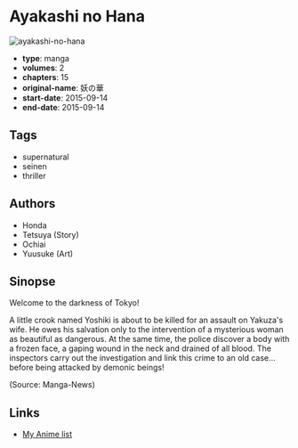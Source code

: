 # Ayakashi no Hana

![ayakashi-no-hana](https://cdn.myanimelist.net/images/manga/1/197348.jpg)

-   **type**: manga
-   **volumes**: 2
-   **chapters**: 15
-   **original-name**: 妖の華
-   **start-date**: 2015-09-14
-   **end-date**: 2015-09-14

## Tags

-   supernatural
-   seinen
-   thriller

## Authors

-   Honda
-   Tetsuya (Story)
-   Ochiai
-   Yuusuke (Art)

## Sinopse

Welcome to the darkness of Tokyo!

A little crook named Yoshiki is about to be killed for an assault on Yakuza's wife. He owes his salvation only to the intervention of a mysterious woman as beautiful as dangerous. At the same time, the police discover a body with a frozen face, a gaping wound in the neck and drained of all blood. The inspectors carry out the investigation and link this crime to an old case... before being attacked by demonic beings!

(Source: Manga-News)

## Links

-   [My Anime list](https://myanimelist.net/manga/107769/Ayakashi_no_Hana)
